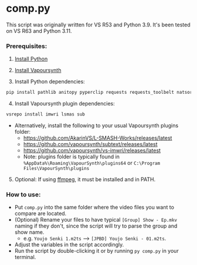 # comp.py
This script was originally written for VS R53 and Python 3.9. It's been tested on VS R63 and Python 3.11.

### Prerequisites:
1. [Install Python](https://www.python.org/downloads/)

2. [Install Vapoursynth](https://github.com/vapoursynth/vapoursynth/releases)

3. Install Python dependencies:
 ```powershell
 pip install pathlib anitopy pyperclip requests requests_toolbelt natsort vstools rich colorama
 ```

4. Install Vapoursynth plugin dependencies:
 ```powershell
 vsrepo install imwri lsmas sub
 ```
  - Alternatively, install the following to your usual Vapoursynth plugins folder:
    - https://github.com/AkarinVS/L-SMASH-Works/releases/latest
    - https://github.com/vapoursynth/subtext/releases/latest
    - https://github.com/vapoursynth/vs-imwri/releases/latest
    - Note: plugins folder is typically found in `%AppData%\Roaming\VapourSynth\plugins64` or `C:\Program Files\VapourSynth\plugins`
  
5. Optional: If using [ffmpeg](https://ffmpeg.org/download.html), it must be installed and in PATH.

### How to use:
- Put `comp.py` into the same folder where the video files you want to compare are located.
- (Optional) Rename your files to have typical `[Group] Show - Ep.mkv` naming if they don't, since the script will try to parse the group and show name.
  - e.g. `Youjo Senki 1.m2ts` --> `[JPBD] Youjo Senki - 01.m2ts`.
- Adjust the variables in the script accordingly.
- Run the script by double-clicking it or by running `py comp.py` in your terminal.
